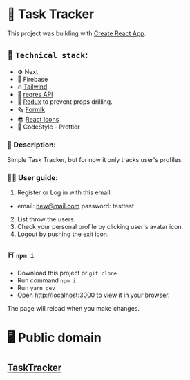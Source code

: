 # :briefcase: Task Tracker

This project was building with [Create React App](https://reactjs.org/).

## :rocket: `Technical stack`:

- :gear: Next
- :octopus: Firebase
- :fire: [Tailwind](https://tailwindcss.com/)
- :file_folder: [reqres API](https://reqres.in/)
- :rabbit: [Redux](https://redux.js.org/) to prevent props drilling.
- :newspaper_roll: [Formik](https://formik.org/)
- :sunglasses: [React Icons](https://react-icons.github.io/react-icons/)
- :rabbit: CodeStyle - Prettier

### :scroll: Description:

Simple Task Tracker, but for now it only tracks user's profiles.

### :astronaut: User guide:

1. Register or Log in with this email:

- email: new@mail.com password: testtest

2. List throw the users.
3. Check your personal profile by clicking user's avatar icon.
4. Logout by pushing the exit icon.

### :shinto_shrine: `npm i`

- Download this project or `git clone`
- Run command `npm i`
- Run `yarn dev`
- Open [http://localhost:3000](http://localhost:3000) to view it in your browser.

The page will reload when you make changes.

# :desktop_computer: Public domain

## [TaskTracker](https://task-tracker-complex.vercel.app/)
